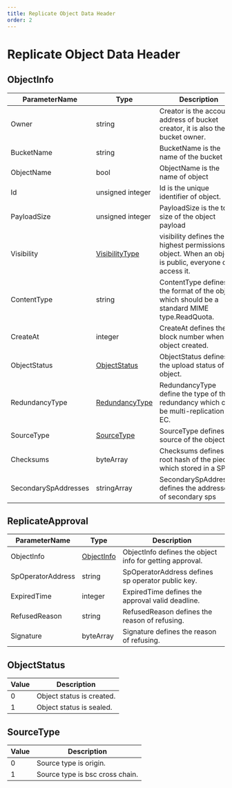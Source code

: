 ```yaml
---
title: Replicate Object Data Header
order: 2
---
```

# Replicate Object Data Header

## ObjectInfo

| ParameterName        | Type                                                   | Description                                                                                              |
| -------------------- | ------------------------------------------------------ | -------------------------------------------------------------------------------------------------------- |
| Owner                | string                                                 | Creator is the account address of bucket creator, it is also the bucket owner.                           |
| BucketName           | string                                                 | BucketName is the name of the bucket                                                                     |
| ObjectName           | bool                                                   | ObjectName is the name of object                                                                         |
| Id                   | unsigned integer                                       | Id is the unique identifier of object.                                                                   |
| PayloadSize          | unsigned integer                                       | PayloadSize is the total size of the object payload                                                      |
| Visibility           | [VisibilityType](#visibilitytype)                         | visibility defines the highest permissions for object. When an object is public, everyone can access it. |
| ContentType          | string                                                 | ContentType defines the format of the object which should be a standard MIME type.ReadQuota.             |
| CreateAt             | integer                                                | CreateAt defines the block number when the object created.                                               |
| ObjectStatus         | [ObjectStatus](#objectstatus)                             | ObjectStatus defines the upload status of the object.                                                    |
| RedundancyType       | [RedundancyType](./get_approval_header.md#redundancytype) | RedundancyType define the type of the redundancy which can be multi-replication or EC.                   |
| SourceType           | [SourceType](#sourcetype)                                 | SourceType defines the source of the object.                                                             |
| Checksums            | byteArray                                              | Checksums defines the root hash of the pieces which stored in a SP.                                      |
| SecondarySpAddresses | stringArray                                            | SecondarySpAddresses defines the addresses of secondary sps                                              |

## ReplicateApproval

| ParameterName     | Type                   | Description                                              |
| ----------------- | ---------------------- | -------------------------------------------------------- |
| ObjectInfo        | [ObjectInfo](#objectinfo) | ObjectInfo defines the object info for getting approval. |
| SpOperatorAddress | string                 | SpOperatorAddress defines sp operator public key.        |
| ExpiredTime       | integer                | ExpiredTime defines the approval valid deadline.         |
| RefusedReason     | string                 | RefusedReason defines the reason of refusing.            |
| Signature         | byteArray              | Signature defines the reason of refusing.                |

## ObjectStatus

| Value | Description               |
| ----- | ------------------------- |
| 0     | Object status is created. |
| 1     | Object status is sealed.  |

## SourceType

| Value | Description                     |
| ----- | ------------------------------- |
| 0     | Source type is origin.          |
| 1     | Source type is bsc cross chain. |
